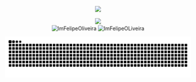 
<div align="center">
  <img width="48%"src="https://media1.giphy.com/media/v1.Y2lkPTc5MGI3NjExamVnYzdsZnUyNWI4b2xpdDhldG1oNWxuampodHV4dDJtNzZwcmI2diZlcD12MV9pbnRlcm5hbF9naWZfYnlfaWQmY3Q9Zw/CsA9ldJhWDHCo/giphy.gif"/>
</div>

<p align="center">
  <img src='https://github-readme-streak-stats-gold.vercel.app?user=ImFelipeOliveira&theme=transparent&date_format=j%20M%5B%20Y%5D' /><br>
  <img height="180em" width="48%" src="https://github-readme-stats-flipperweels-projects.vercel.app/api/top-langs?username=ImFelipeOliveira&show_icons=true&locale=en&layout=compact&theme=transparent" alt="ImFelipeOliveira" />
  <img height="180em" width="48%" src="https://github-readme-stats-flipperweels-projects.vercel.app/api?username=ImFelipeOliveira&show_icons=true&theme=transparent&locale=en" alt="ImFelipeOLiveira" />
  
</p>

<div align='center'>
  <img src='https://github.com/ImFelipeOliveira/ImFelipeOliveira/blob/output/github-contribution-grid-snake-dark.svg' />
</div>

